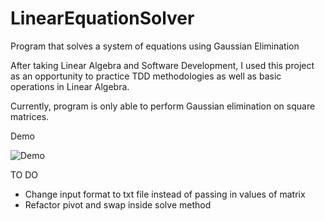 # LinearEquationSolver
Program that solves a system of equations using Gaussian Elimination

After taking Linear Algebra and Software Development, I used this project as an opportunity to practice TDD methodologies as 
well as basic operations in Linear Algebra. 

Currently, program is only able to perform Gaussian elimination on square matrices. 

Demo

![Demo](https://media.giphy.com/media/U1mYevDByyGhZ6m02f/giphy.gif)

TO DO
- Change input format to txt file instead of passing in values of matrix
- Refactor pivot and swap inside solve method
